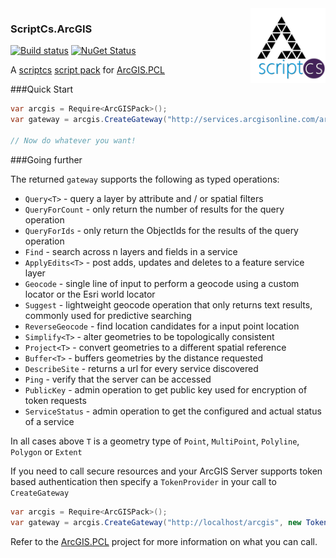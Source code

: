 <img align="right" height="120" src="https://raw.githubusercontent.com/davetimmins/ScriptCs.ArcGIS/master/arcgispcl-scriptcs.png">

### ScriptCs.ArcGIS

[![Build status](https://ci.appveyor.com/api/projects/status/8x5it4k9oducbm7i)](https://ci.appveyor.com/project/davetimmins/scriptcs-arcgis)  [![NuGet Status](http://img.shields.io/nuget/v/ScriptCs.ArcGIS.svg?style=flat)](https://www.nuget.org/packages/ScriptCs.ArcGIS/)

A [scriptcs](https://github.com/scriptcs/scriptcs) [script pack](https://github.com/scriptcs/scriptcs/wiki/Script-Packs-master-list) for [ArcGIS.PCL](https://github.com/davetimmins/ArcGIS.PCL)

###Quick Start

```csharp
var arcgis = Require<ArcGISPack>();
var gateway = arcgis.CreateGateway("http://services.arcgisonline.com/arcgis");

// Now do whatever you want!
```

###Going further

The returned `gateway` supports the following as typed operations:

 * `Query<T>` - query a layer by attribute and / or spatial filters
 * `QueryForCount` - only return the number of results for the query operation
 * `QueryForIds` - only return the ObjectIds for the results of the query operation
 * `Find` - search across n layers and fields in a service
 * `ApplyEdits<T>` - post adds, updates and deletes to a feature service layer
 * `Geocode` - single line of input to perform a geocode using a custom locator or the Esri world locator
 * `Suggest` - lightweight geocode operation that only returns text results, commonly used for predictive searching
 * `ReverseGeocode` - find location candidates for a input point location
 * `Simplify<T>` - alter geometries to be topologically consistent
 * `Project<T>` - convert geometries to a different spatial reference
 * `Buffer<T>` - buffers geometries by the distance requested
 * `DescribeSite` - returns a url for every service discovered
 * `Ping` - verify that the server can be accessed
 * `PublicKey` - admin operation to get public key used for encryption of token requests
 * `ServiceStatus` - admin operation to get the configured and actual status of a service

In all cases above `T` is a geometry type of `Point`, `MultiPoint`, `Polyline`, `Polygon` or `Extent`

 If you need to call secure resources and your ArcGIS Server supports token based authentication then specify a `TokenProvider` in your call to `CreateGateway`

 ```csharp
 var arcgis = Require<ArcGISPack>();
 var gateway = arcgis.CreateGateway("http://localhost/arcgis", new TokenProvider("http://localhost/arcgis", "username", "password"));
 ```


Refer to the [ArcGIS.PCL](https://github.com/davetimmins/ArcGIS.PCL) project for more information on what you can call.
